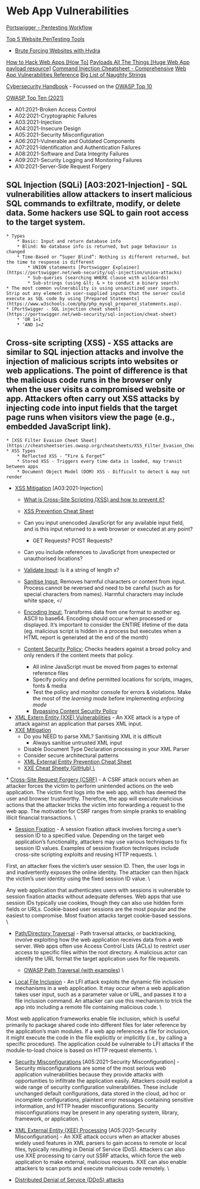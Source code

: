 # Web App Vulnerabilities
[Portswigger - Pentesting Workflow](https://portswigger.net/burp/documentation/desktop/testing-workflow)

[Top 5 Website PenTesting Tools](https://thegrayarea.tech/the-top-5-bug-bounty-hunting-automation-tools-550510423454)
   - [Brute Forcing Websites with Hydra](https://infinitelogins.com/2020/02/22/how-to-brute-force-websites-using-hydra/)

[How to Hack Web Apps [How To]](https://null-byte.wonderhowto.com/how-to/hack-like-pro-hack-web-apps-part-1-getting-started-0159914/)
[Payloads All The Things [Huge Web App payload resource]](https://github.com/swisskyrepo/PayloadsAllTheThings)
[Command Injection Cheatsheet - Comprehensive](https://hackersonlineclub.com/command-injection-cheatsheet/)
[Web App Vulnerabilities Reference](https://brightsec.com/blog/web-application-vulnerabilities/)
[Big List of Naughty Strings](https://github.com/minimaxir/big-list-of-naughty-strings)

[Cybersecurity Handbook](https://guidesmiths.github.io/cybersecurity-handbook/) - Focussed on the [OWASP Top 10](https://owasp.org/www-project-top-ten/)

[OWASP Top Ten (2021)](https://owasp.org/www-project-top-ten/)
- A01:2021-Broken Access Control
- A02:2021-Cryptographic Failures
- A03:2021-Injection
- A04:2021-Insecure Design
- A05:2021-Security Misconfiguration
- A06:2021-Vulnerable and Outdated Components 
- A07:2021-Identification and Authentication Failures
- A08:2021-Software and Data Integrity Failures
- A09:2021-Security Logging and Monitoring Failures 
- A10:2021-Server-Side Request Forgery

## SQL Injection (SQLi) [A03:2021-Injection] - SQL vulnerabilities allow attackers to insert malicious SQL commands to exfiltrate, modify, or delete data. Some hackers use SQL to gain root access to the target system.
    * Types
        * Basic: Input and return database info
        * Blind: No database info is returned, but page behaviour is changed
        * Time-Based or “Super Blind”: Nothing is different returned, but the time to response is different
            * UNION statements [Portswigger Explainer](https://portswigger.net/web-security/sql-injection/union-attacks)
            * Sub-queries (searching WHERE clause with wildcards) 
            * Sub-strings (using &lt; & > to conduct a binary search)
    * The most common vulnerability is using unsanitized user inputs. Strip out any element in user-supplied inputs that the server could execute as SQL code by using [Prepared Statements](https://www.w3schools.com/php/php_mysql_prepared_statements.asp).
    * [PortSwigger - SQL injection cheat sheet](https://portswigger.net/web-security/sql-injection/cheat-sheet)
        * ‘OR 1=1
        * ‘AND 1=2 

## Cross-site scripting (XSS) - XSS attacks are similar to SQL injection attacks and involve the injection of malicious scripts into websites or web applications. The point of difference is that the malicious code runs in the browser only when the user visits a compromised website or app. Attackers often carry out XSS attacks by injecting code into input fields that the target page runs when visitors view the page (e.g., embedded JavaScript link).
    * [XSS Filter Evasion Cheet Sheet](https://cheatsheetseries.owasp.org/cheatsheets/XSS_Filter_Evasion_Cheat_Sheet.html)
    * XSS Types
        * Reflected XSS - “Fire & Forget”
        * Stored XSS - Triggers every time data is loaded, may transit between apps
        * Document Object Model (DOM) XSS - Difficult to detect & may not render
* <span style="text-decoration:underline;">XSS Mitigation</span> [A03:2021-Injection]
    * [What is Cross-Site Scripting (XSS) and how to prevent it?](https://portswigger.net/web-security/cross-site-scripting)
    * [XSS Prevention Cheat Sheet](https://cheatsheetseries.owasp.org/cheatsheets/Cross_Site_Scripting_Prevention_Cheat_Sheet.html)

    * Can you input unencoded JavaScript for any available input field, and is this input returned to a web browser or executed at any point?
        * GET Requests? POST Requests?
    * Can you include references to JavaScript from unexpected or unauthorised locations?
    * <span style="text-decoration:underline;">Validate Input</span>: Is it a string of length x?
    * <span style="text-decoration:underline;">Sanitise Input:</span> Removes harmful characters or content from input. Process cannot be reversed and need to be careful (such as for special characters from names). Harmful characters may include white space, &lt;/
    * <span style="text-decoration:underline;">Encoding Input:</span> Transforms data from one format to another eg. ASCII to base64. Encoding should occur when processed or displayed. It’s important to consider the ENTIRE lifetime of the data (eg. malicious script is hidden in a process but executes when a HTML report is generated at the end of the month)
    * <span style="text-decoration:underline;">Content Security Policy:</span> Checks headers against a broad policy and only renders if the content meets that policy.
        * All inline JavaScript must be moved from pages to external reference files
        * Specify policy and define permitted locations for scripts, images, fonts & media
        * Test the policy and monitor console for errors & violations. Make the most of the _learning mode_ before implementing _enforcing mode_
        * [Bypassing Content Security Policy](https://book.hacktricks.xyz/pentesting-web/content-security-policy-csp-bypass)
* <span style="text-decoration:underline;">XML Extern Entity (XXE) Vulnerabilities</span> - An XXE attack is a type of attack against an application that parses XML input. 
* <span style="text-decoration:underline;">XXE Mitigation</span>
    * Do you NEED to parse XML? Sanitising XML it is difficult
        * Always sanitise untrusted XML input
    * Disable Document Type Declaration processing in your XML Parser
    * Consider secure architectural patterns
    * [XML External Entity Prevention Cheat Sheet](https://cheatsheetseries.owasp.org/cheatsheets/XML_External_Entity_Prevention_Cheat_Sheet.html)
    * [XXE Cheat Sheety (GitHub)](https://github.com/payloadbox/xxe-injection-payload-list)<span style="text-decoration:underline;"> \
</span>
* <span style="text-decoration:underline;">Cross-Site Request Forgery (CSRF)</span> - A CSRF attack occurs when an attacker forces the victim to perform unintended actions on the web application. The victim first logs into the web app, which has deemed the user and browser trustworthy. Therefore, the app will execute malicious actions that the attacker tricks the victim into forwarding a request to the web app. The motivation for CSRF ranges from simple pranks to enabling illicit financial transactions. \

* <span style="text-decoration:underline;">Session Fixation</span> - A session fixation attack involves forcing a user’s session ID to a specified value. Depending on the target web application’s functionality, attackers may use various techniques to fix session ID values. Examples of session fixation techniques include cross-site scripting exploits and reusing HTTP requests.  \

First, an attacker fixes the victim’s user session ID. Then, the user logs in and inadvertently exposes the online identity. The attacker can then hijack the victim’s user identity using the fixed session ID value.  \
 
Any web application that authenticates users with sessions is vulnerable to session fixation attacks without adequate defenses. Web apps that use session IDs typically use cookies, though they can also use hidden form fields or URLs. Cookie-based user sessions are the most popular and the easiest to compromise. Most fixation attacks target cookie-based sessions. \

* <span style="text-decoration:underline;">Path/Directory Traversal</span> - Path traversal attacks, or backtracking, involve exploiting how the web application receives data from a web server. Web apps often use Access Control Lists (ACLs) to restrict user access to specific files within the root directory. A malicious actor can identify the URL format the target application uses for file requests.
    * [OWASP Path Traversal (with examples)](https://owasp.org/www-community/attacks/Path_Traversal#) \

* <span style="text-decoration:underline;">Local File Inclusion</span> - An LFI attack exploits the dynamic file inclusion mechanisms in a web application. It may occur when a web application takes user input, such as a parameter value or URL, and passes it to a file inclusion command. An attacker can use this mechanism to trick the app into including a remote file containing malicious code.  \
 
Most web application frameworks enable file inclusion, which is useful primarily to package shared code into different files for later reference by the application’s main modules. If a web app references a file for inclusion, it might execute the code in the file explicitly or implicitly (i.e., by calling a specific procedure). The application could be vulnerable to LFI attacks if the module-to-load choice is based on HTTP request elements. \

* <span style="text-decoration:underline;">Security Misconfigurations</span> [A05:2021-Security Misconfiguration] - Security misconfigurations are some of the most serious web application vulnerabilities because they provide attacks with opportunities to infiltrate the application easily. Attackers could exploit a wide range of security configuration vulnerabilities. These include unchanged default configurations, data stored in the cloud, ad hoc or incomplete configurations, plaintext error messages containing sensitive information, and HTTP header misconfigurations. Security misconfigurations may be present in any operating system, library, framework, or application.  \

* <span style="text-decoration:underline;">XML External Entity (XEE) Processing</span> [A05:2021-Security Misconfiguration] - An XXE attack occurs when an attacker abuses widely used features in XML parsers to gain access to remote or local files, typically resulting in Denial of Service (DoS). Attackers can also use XXE processing to carry out SSRF attacks, which force the web application to make external, malicious requests. XXE can also enable attackers to scan ports and execute malicious code remotely. \

* <span style="text-decoration:underline;">Distributed Denial of Service (DDoS) attacks</span>
